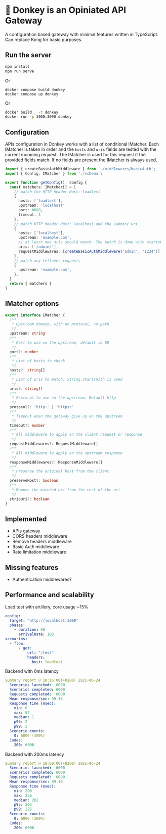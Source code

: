 # 🐴 Donkey is an Opiniated API Gateway

A configuration based gateway with minimal features written in TypeScript.
Can replace Kong for basic purposes.
## Run the server

```bash
npm install
npm run serve
```

Or

```
docker compose build donkey
docker compose up donkey
```

Or

```bash
docker build . -t donkey
docker run -p 3000:3000 donkey
```

## Configuration

APIs configuration in Donkey works with a list of conditional IMatcher.
Each IMatcher is taken in order and the `hosts` and `uris` fields are tested with the current incoming request.
The IMatcher is used for this request if the provided fields match.
If no fields are present the IMatcher is always used.

```ts
import { createBasicAuthMiddleware } from './middlewares/basicAuth';
import { Config, IMatcher } from './schema';

export function getConfig(): Config {
  const matchers: IMatcher[] = [
    // match the HTTP header Host: loadtest
    {
      hosts: ['loadtest'],
      upstream: 'localhost',
      port: 8000,
      timeout: 3
    },
    // match HTTP header Host: localhost and the /admin/ uri
    {
      hosts: ['localhost'],
      upstream: 'example.com',
      // at least one uris should match. The match is done with startsWith
      uris: ['/admin/'],
      requestMiddlewares: [createBasicAuthMiddleware('admin', '1234')],
    },
    // match any leftover requests
    {
      upstream: 'example.com',
    },
  ]
  return { matchers }
}
```

## IMatcher options

```ts
export interface IMatcher {
  /**
   * Upstream domain, with no protocol, no path
   */
  upstream: string
  /**
   * Port to use on the upstream, default is 80
   */
  port?: number
  /**
   * List of hosts to check
   */
  hosts?: string[]
  /**
   * List of uris to match. String.startsWith is used
   */
  uris?: string[]
  /**
   * Protocol to use on the upstream. Default http
   */
  protocol?: 'http:' | 'https:'
  /**
   * Timeout when the gateway give up on the upstream
   */
  timeout?: number
  /**
   * All middleware to apply on the client request or response
   */
  requestMiddlewares?: RequestMiddleware[]
  /**
   * All middleware to apply on the upstream response
   */
  responseMiddlewares?: ResponseMiddleware[]
  /**
   * Preserve the original host from the client
   */
  preserveHost?: boolean
  /**
   * Remove the matched uri from the rest of the uri
   */
  stripUri?: boolean
}
```

## Implemented

  * APIs gateway
  * CORS headers middleware
  * Remove headers middleware
  * Basic Auth middleware
  * Rate limitation middleware
## Missing features

  * Authentication middlewares?

## Performance and scalability

Load test with artillery, core usage ~15%

```yaml
config:
  target: "http://localhost:3000"
  phases:
    - duration: 60
      arrivalRate: 100
scenarios:
  - flow:
      - get:
          url: "/test"
          headers:
            host: loadtest
```

Backend with 0ms latency

```yaml
Summary report @ 10:16:08(+0200) 2021-06-24
  Scenarios launched:  6000
  Scenarios completed: 6000
  Requests completed:  6000
  Mean response/sec: 99.16
  Response time (msec):
    min: 0
    max: 52
    median: 1
    p95: 2
    p99: 3
  Scenario counts:
    0: 6000 (100%)
  Codes:
    200: 6000
```

Backend with 200ms latency

```yaml
Summary report @ 10:09:00(+0200) 2021-06-24
  Scenarios launched:  6000
  Scenarios completed: 6000
  Requests completed:  6000
  Mean response/sec: 99.16
  Response time (msec):
    min: 200
    max: 256
    median: 202
    p95: 203
    p99: 225
  Scenario counts:
    0: 6000 (100%)
  Codes:
    200: 6000
```


